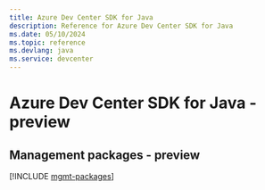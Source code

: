 ```yaml
---
title: Azure Dev Center SDK for Java
description: Reference for Azure Dev Center SDK for Java
ms.date: 05/10/2024
ms.topic: reference
ms.devlang: java
ms.service: devcenter
---
```

# Azure Dev Center SDK for Java - preview

## Management packages - preview
[!INCLUDE [mgmt-packages](dev-center-mgmt-index.md)]